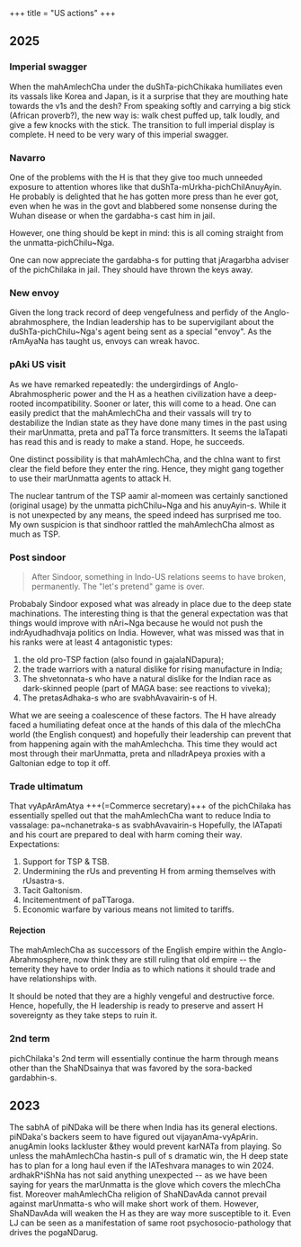 +++
title = "US actions"
+++

## 2025
### Imperial swagger
When the mahAmlechCha under the duShTa-pichChikaka humiliates even its vassals like Korea and Japan, is it a surprise that they are mouthing hate towards the v1s and the desh? From speaking softly and carrying a big stick (African proverb?), the new way is: walk chest puffed up, talk loudly, and give a few knocks with the stick. The transition to full imperial display is complete. H need to be very wary of this imperial swagger.

### Navarro
One of the problems with the H is that they give too much unneeded exposure to attention whores like that duShTa-mUrkha-pichChilAnuyAyin. He probably is delighted that he has gotten more press than he ever got, even when he was in the govt and blabbered some nonsense during the Wuhan disease or when the gardabha-s cast him in jail.

However, one thing should be kept in mind: this is all coming straight from the unmatta-pichChilu~Nga.

One can now appreciate the gardabha-s for putting that jAragarbha adviser of the pichChilaka in jail. They should have thrown the keys away.

### New envoy
Given the long track record of deep vengefulness and perfidy of the Anglo-abrahmosphere, the Indian leadership has to be supervigilant about the duShTa-pichChilu~Nga's agent being sent as a special "envoy". As the rAmAyaNa has taught us, envoys can wreak havoc.

### pAki US visit
As we have remarked repeatedly: the undergirdings of Anglo-Abrahmospheric power and the H as a heathen civilization have a deep-rooted incompatibility. Sooner or later, this will come to a head. One can easily predict that the mahAmlechCha and their vassals will try to destabilize the Indian state as they have done many times in the past using their marUnmatta, preta and paTTa force transmitters. It seems the laTapati has read this and is ready to make a stand. Hope, he succeeds.

One distinct possibility is that mahAmlechCha, and the chIna want to first clear the field before they enter the ring. Hence, they might gang together to use their marUnmatta agents to attack H.

The nuclear tantrum of the TSP aamir al-momeen was certainly sanctioned (original usage) by the unmatta pichChilu~Nga and his anuyAyin-s. While it is not unexpected by any means, the speed indeed has surprised me too. My own suspicion is that sindhoor rattled the mahAmlechCha almost as much as TSP.

### Post sindoor
> After Sindoor, something in Indo-US relations seems to have broken, permanently. The "let's pretend" game is over.

Probabaly Sindoor exposed what was already in place due to the deep state machinations. The interesting thing is that the general expectation was that things would improve with nAri~Nga because he would not push the indrAyudhadhvaja politics on India. However, what was missed was that in his ranks were at least 4 antagonistic types: 

1. the old pro-TSP faction (also found in gajalaNDapura); 
2. the trade warriors with a natural dislike for rising manufacture in India; 
3. The shvetonnata-s who have a natural dislike for the Indian race as dark-skinned people (part of MAGA base: see reactions to viveka); 
4. The pretasAdhaka-s who are svabhAvavairin-s of H.

What we are seeing a coalescence of these factors. The H have already faced a humiliating defeat once at the hands of this dala of the mlechCha world (the English conquest) and hopefully their leadership can prevent that from happening again with the mahAmlechcha. This time they would act most through their marUnmatta, preta and nIladrApeya proxies with a Galtonian edge to top it off.


### Trade ultimatum
That vyApArAmAtya +++(=Commerce secretary)+++ of the pichChilaka has essentially spelled out that the mahAmlechCha want to reduce India to vassalage: pa~nchanetraka-s as svabhAvavairin-s Hopefully, the lATapati and his court are prepared to deal with harm coming their way. Expectations: 

1. Support for TSP & TSB. 
2. Undermining the rUs and preventing H from arming themselves with rUsastra-s. 
3. Tacit Galtonism. 
4. Incitementment of paTTaroga. 
5. Economic warfare by various means not limited to tariffs. 

#### Rejection
The mahAmlechCha as successors of the English empire within the Anglo-Abrahmosphere, now think they are still ruling that old empire -- the temerity they have to order India as to which nations it should trade and have relationships with. 

It should be noted that they are a highly vengeful and destructive force. Hence, hopefully, the H leadership is ready to preserve and assert H sovereignty as they take steps to ruin it.
   
### 2nd term
pichChilaka's 2nd term will essentially continue the harm through means other than the ShaNDsainya that was favored by the sora-backed gardabhin-s.

## 2023
The sabhA of piNDaka will be there when India has its general elections. piNDaka's backers seem to have figured out vijayanAma-vyApArin. anugAmin looks lackluster &they would prevent karNATa from playing. So unless the mahAmlechCha hastin-s pull of s dramatic win, the H deep state has to plan for a long haul even if the lATeshvara manages to win 2024. ardhakR^iShNa has not said anything unexpected -- as we have been saying for years the marUnmatta is the glove which covers the mlechCha fist.  Moreover mahAmlechCha religion of ShaNDavAda cannot prevail against marUnmatta-s who will make short work of them. However, ShaNDavAda will weaken the H as they are way more susceptible to it. Even LJ can be seen as a manifestation of same root psychosocio-pathology that drives the pogaNDarug.



